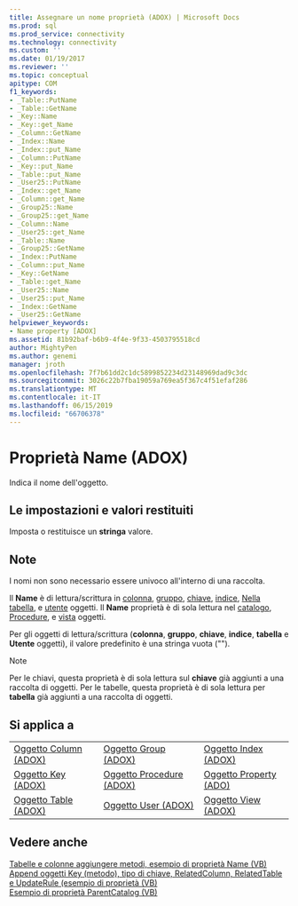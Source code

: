 ```yaml
---
title: Assegnare un nome proprietà (ADOX) | Microsoft Docs
ms.prod: sql
ms.prod_service: connectivity
ms.technology: connectivity
ms.custom: ''
ms.date: 01/19/2017
ms.reviewer: ''
ms.topic: conceptual
apitype: COM
f1_keywords:
- _Table::PutName
- _Table::GetName
- _Key::Name
- _Key::get_Name
- _Column::GetName
- _Index::Name
- _Index::put_Name
- _Column::PutName
- _Key::put_Name
- _Table::put_Name
- _User25::PutName
- _Index::get_Name
- _Column::get_Name
- _Group25::Name
- _Group25::get_Name
- _Column::Name
- _User25::get_Name
- _Table::Name
- _Group25::GetName
- _Index::PutName
- _Column::put_Name
- _Key::GetName
- _Table::get_Name
- _User25::Name
- _User25::put_Name
- _Index::GetName
- _User25::GetName
helpviewer_keywords:
- Name property [ADOX]
ms.assetid: 81b92baf-b6b9-4f4e-9f33-4503795518cd
author: MightyPen
ms.author: genemi
manager: jroth
ms.openlocfilehash: 7f7b61dd2c1dc5899852234d23148969dad9c3dc
ms.sourcegitcommit: 3026c22b7fba19059a769ea5f367c4f51efaf286
ms.translationtype: MT
ms.contentlocale: it-IT
ms.lasthandoff: 06/15/2019
ms.locfileid: "66706378"
---
```

# <a name="name-property-adox"></a>Proprietà Name (ADOX)
Indica il nome dell'oggetto.  
  
## <a name="settings-and-return-values"></a>Le impostazioni e valori restituiti  
 Imposta o restituisce un **stringa** valore.  
  
## <a name="remarks"></a>Note  
 I nomi non sono necessario essere univoco all'interno di una raccolta.  
  
 Il **Name** è di lettura/scrittura in [colonna](../../../ado/reference/adox-api/column-object-adox.md), [gruppo](../../../ado/reference/adox-api/group-object-adox.md), [chiave](../../../ado/reference/adox-api/key-object-adox.md), [indice](../../../ado/reference/adox-api/index-object-adox.md), [ Nella tabella](../../../ado/reference/adox-api/table-object-adox.md), e [utente](../../../ado/reference/adox-api/user-object-adox.md) oggetti. Il **Name** proprietà è di sola lettura nel [catalogo](../../../ado/reference/adox-api/catalog-object-adox.md), [Procedure](../../../ado/reference/adox-api/procedure-object-adox.md), e [vista](../../../ado/reference/adox-api/view-object-adox.md) oggetti.  
  
 Per gli oggetti di lettura/scrittura (**colonna**, **gruppo**, **chiave**, **indice**, **tabella** e  **Utente** oggetti), il valore predefinito è una stringa vuota ("").  
  
> [!NOTE]
>  Per le chiavi, questa proprietà è di sola lettura sul **chiave** già aggiunti a una raccolta di oggetti. Per le tabelle, questa proprietà è di sola lettura per **tabella** già aggiunti a una raccolta di oggetti.  
  
## <a name="applies-to"></a>Si applica a  
  
||||  
|-|-|-|  
|[Oggetto Column (ADOX)](../../../ado/reference/adox-api/column-object-adox.md)|[Oggetto Group (ADOX)](../../../ado/reference/adox-api/group-object-adox.md)|[Oggetto Index (ADOX)](../../../ado/reference/adox-api/index-object-adox.md)|  
|[Oggetto Key (ADOX)](../../../ado/reference/adox-api/key-object-adox.md)|[Oggetto Procedure (ADOX)](../../../ado/reference/adox-api/procedure-object-adox.md)|[Oggetto Property (ADO)](../../../ado/reference/ado-api/property-object-ado.md)|  
|[Oggetto Table (ADOX)](../../../ado/reference/adox-api/table-object-adox.md)|[Oggetto User (ADOX)](../../../ado/reference/adox-api/user-object-adox.md)|[Oggetto View (ADOX)](../../../ado/reference/adox-api/view-object-adox.md)|  
  
## <a name="see-also"></a>Vedere anche  
 [Tabelle e colonne aggiungere metodi, esempio di proprietà Name (VB)](../../../ado/reference/adox-api/columns-and-tables-append-methods-name-property-example-vb.md)   
 [Append oggetti Key (metodo), tipo di chiave, RelatedColumn, RelatedTable e UpdateRule (esempio di proprietà (VB)](../../../ado/reference/adox-api/keys-append-method-key-type-relatedcolumn-relatedtable-example-vb.md)   
 [Esempio di proprietà ParentCatalog (VB)](../../../ado/reference/adox-api/parentcatalog-property-example-vb.md)
